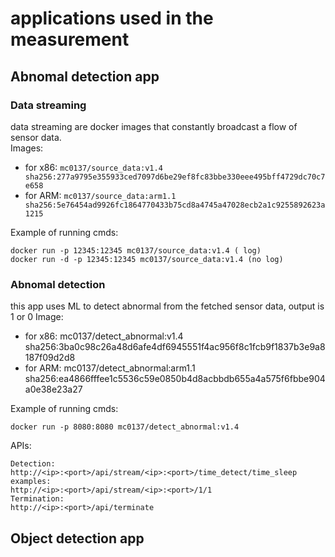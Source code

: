 # applications used in the measurement
## Abnomal detection app
### Data streaming
data streaming are docker images that constantly broadcast a flow of sensor data.  
Images:
+ for x86: `mc0137/source_data:v1.4 sha256:277a9795e355933ced7097d6be29ef8fc83bbe330eee495bff4729dc70c7e658`
+ for ARM: `mc0137/source_data:arm1.1 sha256:5e76454ad9926fc1864770433b75cd8a4745a47028ecb2a1c9255892623a1215`  

Example of running cmds:
```
docker run -p 12345:12345 mc0137/source_data:v1.4 ( log)
docker run -d -p 12345:12345 mc0137/source_data:v1.4 (no log)
```
### Abnomal detection
this app uses ML to detect abnormal from the fetched sensor data, output is 1 or 0
Image:
+ for x86: mc0137/detect_abnormal:v1.4 sha256:3ba0c98c26a48d6afe4df6945551f4ac956f8c1fcb9f1837b3e9a8187f09d2d8
+ for ARM: mc0137/detect_abnormal:arm1.1 sha256:ea4866fffee1c5536c59e0850b4d8acbbdb655a4a575f6fbbe904a0e38e23a27
  
Example of running cmds:
```
docker run -p 8080:8080 mc0137/detect_abnormal:v1.4
```
  
APIs:
```
Detection:
http://<ip>:<port>/api/stream/<ip>:<port>/time_detect/time_sleep
examples:
http://<ip>:<port>/api/stream/<ip>:<port>/1/1
Termination:
http://<ip>:<port>/api/terminate
```

## Object detection app
